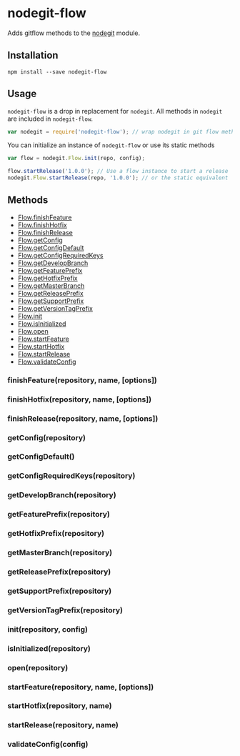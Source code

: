 # nodegit-flow

Adds gitflow methods to the [nodegit](https://github.com/nodegit/nodegit) module.

## Installation

```
npm install --save nodegit-flow
```

## Usage

`nodegit-flow` is a drop in replacement for `nodegit`. All methods in `nodegit` are included in `nodegit-flow`.

```javascript
var nodegit = require('nodegit-flow'); // wrap nodegit in git flow methods
```

You can initialize an instance of `nodegit-flow` or use its static methods
```javascript
var flow = nodegit.Flow.init(repo, config);

flow.startRelease('1.0.0'); // Use a flow instance to start a release
nodegit.Flow.startRelease(repo, '1.0.0'); // or the static equivalent
```

## Methods

* [Flow.finishFeature](#finishfeaturerepository-name-options)
* [Flow.finishHotfix](#finishhotfixrepository-name-options)
* [Flow.finishRelease](#finishreleaserepository-name-options)
* [Flow.getConfig](#getconfigrepository)
* [Flow.getConfigDefault](#getconfigdefault)
* [Flow.getConfigRequiredKeys](#getconfigrequiredkeysrepository)
* [Flow.getDevelopBranch](#getdevelopbranchrepository)
* [Flow.getFeaturePrefix](#getfeatureprefixrepository)
* [Flow.getHotfixPrefix](#gethotfixprefixrepository)
* [Flow.getMasterBranch](#getmasterbranchrepository)
* [Flow.getReleasePrefix](#getreleaseprefixrepository)
* [Flow.getSupportPrefix](#getsupportprefixrepository)
* [Flow.getVersionTagPrefix](#getversiontagprefixrepository)
* [Flow.init](#initrepository-config)
* [Flow.isInitialized](#isinitializedrepository)
* [Flow.open](#openrepository)
* [Flow.startFeature](#startfeaturerepository-name-options)
* [Flow.startHotfix](#starthotfixrepository-name)
* [Flow.startRelease](#startreleaserepository-name)
* [Flow.validateConfig](#validateconfigconfig)

### finishFeature(repository, name, [options])
### finishHotfix(repository, name, [options])
### finishRelease(repository, name, [options])
### getConfig(repository)
### getConfigDefault()
### getConfigRequiredKeys(repository)
### getDevelopBranch(repository)
### getFeaturePrefix(repository)
### getHotfixPrefix(repository)
### getMasterBranch(repository)
### getReleasePrefix(repository)
### getSupportPrefix(repository)
### getVersionTagPrefix(repository)
### init(repository, config)
### isInitialized(repository)
### open(repository)
### startFeature(repository, name, [options])
### startHotfix(repository, name)
### startRelease(repository, name)
### validateConfig(config)
